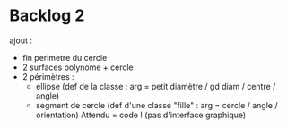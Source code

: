 # Backlog 2
ajout : 
- fin perimetre du cercle
- 2 surfaces polynome + cercle
- 2 périmètres :
  - ellipse (def de la classe : arg = petit diamètre / gd diam / centre / angle)
  - segment de cercle (def d'une classe "fille" : arg = cercle / angle / orientation)
Attendu = code ! (pas d'interface graphique)
